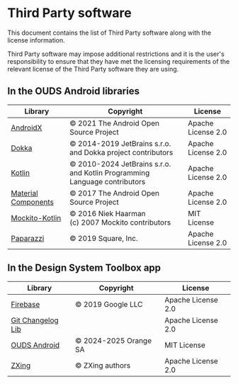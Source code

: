 # Third Party software

This document contains the list of Third Party software along with the license information.

Third Party software may impose additional restrictions and it is the user's responsibility to ensure that they have met the licensing
requirements of the relevant license of the Third Party software they are using.

## In the OUDS Android libraries

| Library                                                                                   | Copyright                                                                 | License            |
|-------------------------------------------------------------------------------------------|---------------------------------------------------------------------------|--------------------|
| [AndroidX](https://github.com/androidx/androidx)                                          | © 2021 The Android Open Source Project                                    | Apache License 2.0 |
| [Dokka](https://github.com/Kotlin/dokka)                                                  | © 2014-2019 JetBrains s.r.o. and Dokka project contributors               | Apache License 2.0 |
| [Kotlin](https://github.com/JetBrains/kotlin)                                             | © 2010-2024 JetBrains s.r.o. and Kotlin Programming Language contributors | Apache License 2.0 |
| [Material Components](https://github.com/material-components/material-components-android) | © 2017 The Android Open Source Project                                    | Apache License 2.0 |
| [Mockito-Kotlin](https://github.com/mockito/mockito-kotlin)                               | © 2016 Niek Haarman<br/>(c) 2007 Mockito contributors                     | MIT License        |
| [Paparazzi](https://github.com/cashapp/paparazzi)                                         | © 2019 Square, Inc.                                                       | Apache License 2.0 |


## In the Design System Toolbox app

| Library                                                               | Copyright             | License            |
|-----------------------------------------------------------------------|-----------------------|--------------------|
| [Firebase](https://github.com/firebase/firebase-android-sdk)          | © 2019 Google LLC     | Apache License 2.0 |
| [Git Changelog Lib](https://github.com/tomasbjerre/git-changelog-lib) |                       | Apache License 2.0 |
| [OUDS Android](https://github.com/Orange-OpenSource/ouds-android)     | © 2024-2025 Orange SA | MIT License        |
| [ZXing](https://github.com/zxing/zxing)                               | © ZXing authors       | Apache License 2.0 |
